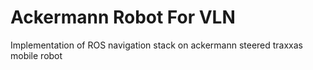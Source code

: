 # Ackermann Robot For VLN
Implementation of ROS navigation stack on ackermann steered traxxas mobile robot
